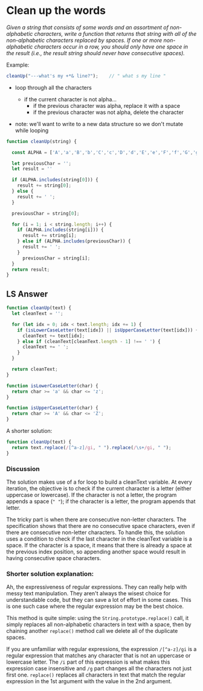 # Clean up the words

*Given a string that consists of some words and an assortment of non-alphabetic characters, write a function that returns that string with all of the non-alphabetic characters replaced by spaces. If one or more non-alphabetic characters occur in a row, you should only have one space in the result (i.e., the result string should never have consecutive spaces).*

Example:

```js
cleanUp("---what's my +*& line?");    // " what s my line "
```

- loop through all the characters
  - if the current character is not alpha...
    - if the previous character was alpha, replace it with a space
    - if the previous character was not alpha, delete the character

- note: we'll want to write to a new data structure so we don't mutate while looping

```js
function cleanUp(string) {

  const ALPHA = ['A','a','B','b','C','c','D','d','E','e','F','f','G','g','H','h','I','i','J','j','K','k','L','l','M','m','N','n','O','o','P','p','Q','q','R','r','S','s','T','t','U','u','V','v','W','w','X','x','Y','y','Z','z'];

  let previousChar = '';
  let result = ''

  if (ALPHA.includes(string[0])) {
    result += string[0];
  } else {
    result += ' ';
  }

  previousChar = string[0];

  for (i = 1; i < string.length; i++) {
    if (ALPHA.includes(string[i])) {
      result += string[i];
    } else if (ALPHA.includes(previousChar)) {
      result += ' ';
    }
      previousChar = string[i];
  }
  return result;
}
```

## LS Answer

```js
function cleanUp(text) {
  let cleanText = '';

  for (let idx = 0; idx < text.length; idx += 1) {
    if (isLowerCaseLetter(text[idx]) || isUpperCaseLetter(text[idx])) {
      cleanText += text[idx];
    } else if (cleanText[cleanText.length - 1] !== ' ') {
      cleanText += ' ';
    }
  }

  return cleanText;
}

function isLowerCaseLetter(char) {
  return char >= 'a' && char <= 'z';
}

function isUpperCaseLetter(char) {
  return char >= 'A' && char <= 'Z';
}
```

A shorter solution:

```js
function cleanUp(text) {
  return text.replace(/[^a-z]/gi, " ").replace(/\s+/gi, " ");
}
```

### Discussion
The solution makes use of a for loop to build a cleanText variable. At every iteration, the objective is to check if the current character is a letter (either uppercase or lowercase). If the character is not a letter, the program appends a space (`" "`); if the character is a letter, the program appends that letter.

The tricky part is when there are consecutive non-letter characters. The specification shows that there are no consecutive space characters, even if there are consecutive non-letter characters. To handle this, the solution uses a condition to check if the last character in the cleanText variable is a space. If the character is a space, it means that there is already a space at the previous index position, so appending another space would result in having consecutive space characters.

### Shorter solution explanation:

Ah, the expressiveness of regular expressions. They can really help with messy text manipulation. They aren't always the wisest choice for understandable code, but they can save a lot of effort in some cases. This is one such case where the regular expression may be the best choice.

This method is quite simple: using the `String.prototype.replace()` call, it simply replaces all non-alphabetic characters in text with a space, then by chaining another `replace()` method call we delete all of the duplicate spaces.

If you are unfamiliar with regular expressions, the expression `/[^a-z]/gi` is a regular expression that matches any character that is not an uppercase or lowercase letter. The `/i` part of this expression is what makes this expression case insensitive and `/g` part changes all the characters not just first one. `replace()` replaces all characters in text that match the regular expression in the 1st argument with the value in the 2nd argument.